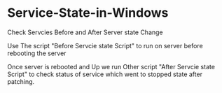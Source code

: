# Service-State-in-Windows
Check Servcies Before and After Server state Change

Use The script "Before Servcie state Script" to run on server before rebooting the server 

Once server is rebooted and Up we run Other script "After Servcie state Script" to check status of service which went to stopped state after patching.




